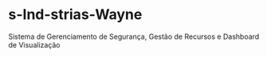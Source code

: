 # s-Ind-strias-Wayne
Sistema de Gerenciamento de Segurança, Gestão de Recursos e Dashboard de Visualização
